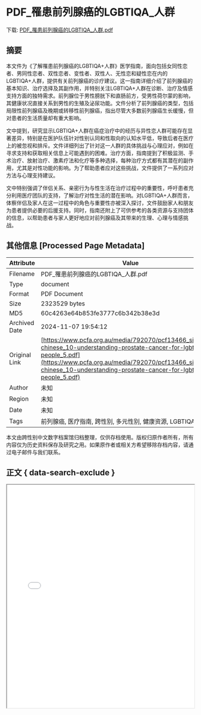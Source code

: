 # PDF_罹患前列腺癌的LGBTIQA_人群

<!-- tcd_download_link -->
下载: [PDF_罹患前列腺癌的LGBTIQA_人群.pdf](PDF_罹患前列腺癌的LGBTIQA_人群.pdf)
<!-- tcd_download_link_end -->

## 摘要

<!-- tcd_abstract -->
本文件为《了解罹患前列腺癌的LGBTIQA+人群》医学指南，面向包括女同性恋者、男同性恋者、双性恋者、变性者、双性人、无性恋和疑性恋在内的LGBTIQA+人群，提供有关前列腺癌的诊疗建议。这一指南详细介绍了前列腺癌的基本知识、治疗选择及其副作用，并特别关注LGBTIQA+人群在诊断、治疗及情感支持方面的独特需求。前列腺位于男性膀胱下和直肠前方，受男性荷尔蒙的影响，其健康状况直接关系到男性的生殖及泌尿功能。文件分析了前列腺癌的类型，包括局限性前列腺癌及晚期或转移性前列腺癌，指出尽管大多数前列腺癌生长缓慢，但对患者的生活质量却有重大影响。

文中提到，研究显示LGBTIQA+人群在癌症治疗中的经历与异性恋人群可能存在显著差异，特别是在医护队伍针对性别认同和性取向的认知水平低，导致后者在医疗上的被忽视和排斥。文件详细列出了针对这一人群的具体挑战与心理应对，例如在寻求支持和获取相关信息上可能遇到的困难。治疗方面，指南提到了积极监测、手术治疗、放射治疗、激素疗法和化疗等多种选择，每种治疗方式都有其潜在的副作用，尤其是对性功能的影响。为了帮助患者应对这些挑战，文件提供了一系列应对方法与心理支持建议。

文中特别强调了伴侣关系、亲密行为与性生活在治疗过程中的重要性，呼吁患者充分利用医疗团队的支持，了解治疗对性生活的潜在影响。对LGBTIQA+人群而言，体察伴侣及家人在这一过程中的角色与重要性亦被深入探讨，文件鼓励家人和朋友为患者提供必要的后援支持。同时，指南还附上了可供参考的各类资源与支持团体的信息，以帮助患者与家人更好地应对前列腺癌及其带来的生理、心理与情感挑战。

<!-- tcd_abstract_end -->

## 其他信息 [Processed Page Metadata]

| Attribute       | Value                                  |
|-----------------|----------------------------------------|
| Filename        | PDF_罹患前列腺癌的LGBTIQA_人群.pdf                             |
| Type            | document                                 |
| Format          | PDF Document                               |
| Size            | 2323529 bytes                           |
| MD5             | 60c4263e64b853fe3777c6b342b38e3d                                  |
| Archived Date   | 2024-11-07 19:54:12                             |
| Original Link   | [https://www.pcfa.org.au/media/792070/pcf13466_simplified-chinese_10-understanding-prostate-cancer-for-lgbtiqaplus-people_5.pdf](https://www.pcfa.org.au/media/792070/pcf13466_simplified-chinese_10-understanding-prostate-cancer-for-lgbtiqaplus-people_5.pdf)                         |
| Author          | 未知                               |
| Region          | 未知                               |
| Date            | 未知                                 |
| Tags            | 前列腺癌, 医疗指南, 跨性别, 多元性别, 健康资源, LGBTIQA+, 性教育                                 |

本文由跨性别中文数字档案馆归档整理，仅供存档使用。版权归原作者所有，所有内容仅为历史资料保存及研究之用。如果原作者或相关方希望移除存档内容，请通过电子邮件与我们联系。

## 正文 { data-search-exclude }

<!-- tcd_main_text -->
<iframe src="../PDF_罹患前列腺癌的LGBTIQA_人群.pdf" width="100%" height="600px">
    <p>无法显示PDF，请下载查看。</p>
</iframe>
<!-- tcd_main_text_end -->

